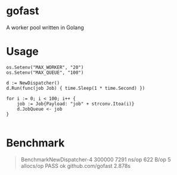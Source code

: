 # gofast
A worker pool written in Golang

# Usage
```
os.Setenv("MAX_WORKER", "20")
os.Setenv("MAX_QUEUE", "100")

d := NewDispatcher()
d.Run(func(job Job) { time.Sleep(1 * time.Second) })

for i := 0; i < 100; i++ {
	job := Job{Payload: "job" + strconv.Itoa(i)}
	d.JobQueue <- job
}
  
 ```
 
 # Benchmark
 > BenchmarkNewDispatcher-4          300000              7291 ns/op             622 B/op          5 allocs/op 
PASS
ok      github.com/gofast       2.878s
